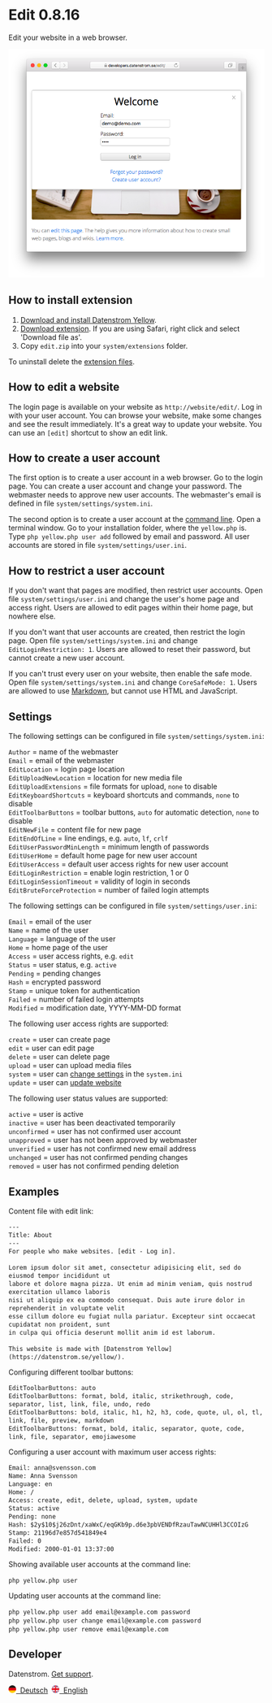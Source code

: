 Edit 0.8.16
===========
Edit your website in a web browser.

<p align="center"><img src="edit-screenshot.png?raw=true" alt="Screenshot"></p>

## How to install extension

1. [Download and install Datenstrom Yellow](https://github.com/datenstrom/yellow/).
2. [Download extension](https://github.com/datenstrom/yellow-extensions/raw/master/zip/edit.zip). If you are using Safari, right click and select 'Download file as'.
3. Copy `edit.zip` into your `system/extensions` folder.

To uninstall delete the [extension files](extension.ini).

## How to edit a website

The login page is available on your website as `http://website/edit/`. Log in with your user account. You can browse your website, make some changes and see the result immediately. It's a great way to update your website. You can use an `[edit]` shortcut to show an edit link.

## How to create a user account

The first option is to create a user account in a web browser. Go to the login page. You can create a user account and change your password. The webmaster needs to approve new user accounts. The webmaster's email is defined in file `system/settings/system.ini`.

The second option is to create a user account at the [command line](https://github.com/datenstrom/yellow-extensions/tree/master/features/command). Open a terminal window. Go to your installation folder, where the `yellow.php` is. Type `php yellow.php user add` followed by email and password. All user accounts are stored in file `system/settings/user.ini`.

## How to restrict a user account

If you don't want that pages are modified, then restrict user accounts. Open file `system/settings/user.ini` and change the user's home page and access right. Users are allowed to edit pages within their home page, but nowhere else.

If you don't want that user accounts are created, then restrict the login page. Open file `system/settings/system.ini` and change `EditLoginRestriction: 1`. Users are allowed to reset their password, but cannot create a new user account.

If you can't trust every user on your website, then enable the safe mode. Open file `system/settings/system.ini` and change `CoreSafeMode: 1`. Users are allowed to use [Markdown](https://github.com/datenstrom/yellow-extensions/tree/master/features/markdown), but cannot use HTML and JavaScript.

## Settings

The following settings can be configured in file `system/settings/system.ini`:

`Author` = name of the webmaster  
`Email` = email of the webmaster  
`EditLocation` = login page location  
`EditUploadNewLocation` = location for new media file  
`EditUploadExtensions` = file formats for upload, `none` to disable  
`EditKeyboardShortcuts` = keyboard shortcuts and commands, `none` to disable  
`EditToolbarButtons` = toolbar buttons, `auto` for automatic detection, `none` to disable  
`EditNewFile` = content file for new page  
`EditEndOfLine` = line endings, e.g. `auto`, `lf`, `crlf`  
`EditUserPasswordMinLength` = minimum length of passwords  
`EditUserHome` = default home page for new user account  
`EditUserAccess` = default user access rights for new user account  
`EditLoginRestriction` = enable login restriction, 1 or 0  
`EditLoginSessionTimeout` = validity of login in seconds  
`EditBruteForceProtection` = number of failed login attempts  

The following settings can be configured in file `system/settings/user.ini`:

`Email` = email of the user  
`Name` =  name of the user  
`Language` = language of the user  
`Home` = home page of the user  
`Access` = user access rights, e.g. `edit`  
`Status` = user status, e.g. `active`  
`Pending` = pending changes  
`Hash` = encrypted password  
`Stamp` = unique token for authentication  
`Failed` = number of failed login attempts  
`Modified` = modification date, YYYY-MM-DD format  

The following user access rights are supported:

`create` =  user can create page  
`edit` = user can edit page  
`delete` = user can delete page  
`upload` = user can upload media files  
`system` = user can [change settings](https://github.com/datenstrom/yellow-extensions/tree/master/features/core#settings) in the `system.ini`  
`update` = user can [update website](https://github.com/datenstrom/yellow-extensions/tree/master/features/update)  

The following user status values are supported:

`active` = user is active  
`inactive` = user has been deactivated temporarily  
`unconfirmed` = user has not confirmed user account  
`unapproved` = user has not been approved by webmaster  
`unverified` = user has not confirmed new email address  
`unchanged` = user has not confirmed pending changes  
`removed` = user has not confirmed pending deletion  

## Examples

Content file with edit link:

    ---
    Title: About
    ---
    For people who make websites. [edit - Log in].
    
    Lorem ipsum dolor sit amet, consectetur adipisicing elit, sed do eiusmod tempor incididunt ut 
    labore et dolore magna pizza. Ut enim ad minim veniam, quis nostrud exercitation ullamco laboris 
    nisi ut aliquip ex ea commodo consequat. Duis aute irure dolor in reprehenderit in voluptate velit 
    esse cillum dolore eu fugiat nulla pariatur. Excepteur sint occaecat cupidatat non proident, sunt 
    in culpa qui officia deserunt mollit anim id est laborum.
    
    This website is made with [Datenstrom Yellow](https://datenstrom.se/yellow/). 

Configuring different toolbar buttons:

```
EditToolbarButtons: auto 
EditToolbarButtons: format, bold, italic, strikethrough, code, separator, list, link, file, undo, redo
EditToolbarButtons: bold, italic, h1, h2, h3, code, quote, ul, ol, tl, link, file, preview, markdown
EditToolbarButtons: format, bold, italic, separator, quote, code, link, file, separator, emojiawesome
```

Configuring a user account with maximum user access rights:

```
Email: anna@svensson.com
Name: Anna Svensson
Language: en
Home: /
Access: create, edit, delete, upload, system, update
Status: active
Pending: none
Hash: $2y$10$j26zDnt/xaWxC/eqGKb9p.d6e3pbVENDfRzauTawNCUHHl3CCOIzG
Stamp: 21196d7e857d541849e4
Failed: 0
Modified: 2000-01-01 13:37:00
```

Showing available user accounts at the command line:

`php yellow.php user`  

Updating user accounts at the command line:
 
`php yellow.php user add email@example.com password`  
`php yellow.php user change email@example.com password`  
`php yellow.php user remove email@example.com`  

## Developer

Datenstrom. [Get support](https://extensions.datenstrom.se/help/).

<p>
<a href="README-de.md"><img src="https://raw.githubusercontent.com/datenstrom/yellow-extensions/master/features/help/language-de.png" width="15" height="15" alt="Deutsch">&nbsp; Deutsch</a>&nbsp;
<a href="README.md"><img src="https://raw.githubusercontent.com/datenstrom/yellow-extensions/master/features/help/language-en.png" width="15" height="15" alt="English">&nbsp; English</a>&nbsp;
</p>
